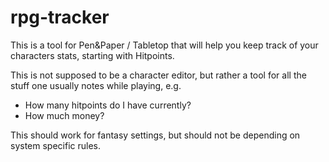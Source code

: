 # rpg-tracker

This is a tool for Pen&Paper / Tabletop that will help you keep track of your characters stats, starting with Hitpoints.

This is not supposed to be a character editor, but rather a tool for all the stuff one usually notes while playing, e.g.

* How many hitpoints do I have currently?
* How much money?

This should work for fantasy settings, but should not be depending on system specific rules.
